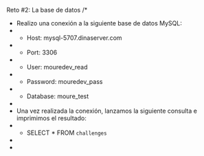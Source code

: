 Reto #2: La base de datos
/*
 * Realizo una conexión  a la siguiente base de datos MySQL:
 * - Host: mysql-5707.dinaserver.com
 * - Port: 3306
 * - User: mouredev_read
 * - Password: mouredev_pass
 * - Database: moure_test
 * 
 * Una vez realizada  la conexión, lanzamos la siguiente consulta e imprimimos el resultado:
 * - SELECT * FROM `challenges`
 *
 * 